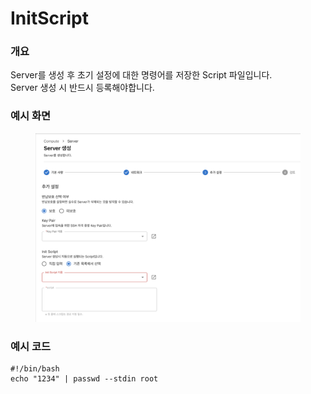 # InitScript

### 개요

Server를 생성 후 초기 설정에 대한 명령어를 저장한 Script 파일입니다.\
Server 생성 시 반드시 등록해야합니다.

### 예시 화면

<figure><img src="../../.gitbook/assets/initscript-example.png" alt=""><figcaption></figcaption></figure>

### 예시 코드

```
#!/bin/bash
echo "1234" | passwd --stdin root
```
